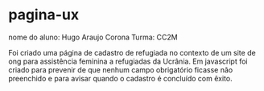 # pagina-ux
nome do aluno: Hugo Araujo Corona
Turma: CC2M

Foi criado uma página de cadastro de refugiada no contexto de um site de ong para assistência feminina a refugiadas da Ucrânia.
Em javascript foi criado para prevenir de que nenhum campo obrigatório ficasse não preenchido e para avisar quando o cadastro é concluído com êxito.
